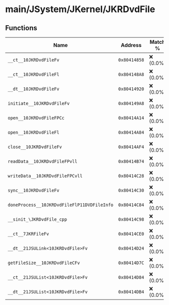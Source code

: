 # main/JSystem/JKernel/JKRDvdFile

## Functions

| Name | Address | Match % |
|------|---------|---------|
| `__ct__10JKRDvdFileFv` | `0x80414858` | :x: (0.0%) |
| `__ct__10JKRDvdFileFl` | `0x804148A8` | :x: (0.0%) |
| `__dt__10JKRDvdFileFv` | `0x80414920` | :x: (0.0%) |
| `initiate__10JKRDvdFileFv` | `0x804149A8` | :x: (0.0%) |
| `open__10JKRDvdFileFPCc` | `0x80414A14` | :x: (0.0%) |
| `open__10JKRDvdFileFl` | `0x80414A84` | :x: (0.0%) |
| `close__10JKRDvdFileFv` | `0x80414AF4` | :x: (0.0%) |
| `readData__10JKRDvdFileFPvll` | `0x80414B74` | :x: (0.0%) |
| `writeData__10JKRDvdFileFPCvll` | `0x80414C28` | :x: (0.0%) |
| `sync__10JKRDvdFileFv` | `0x80414C30` | :x: (0.0%) |
| `doneProcess__10JKRDvdFileFlP11DVDFileInfo` | `0x80414C84` | :x: (0.0%) |
| `__sinit_\JKRDvdFile_cpp` | `0x80414C98` | :x: (0.0%) |
| `__ct__7JKRFileFv` | `0x80414CE0` | :x: (0.0%) |
| `__dt__21JSULink<10JKRDvdFile>Fv` | `0x80414D24` | :x: (0.0%) |
| `getFileSize__10JKRDvdFileCFv` | `0x80414D7C` | :x: (0.0%) |
| `__ct__21JSUList<10JKRDvdFile>Fv` | `0x80414D84` | :x: (0.0%) |
| `__dt__21JSUList<10JKRDvdFile>Fv` | `0x80414DB4` | :x: (0.0%) |